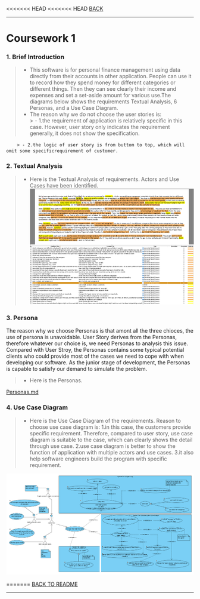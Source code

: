 <<<<<<< HEAD
<<<<<<< HEAD
[BACK](../README.md)
***
# Coursework 1
### 1. Brief Introduction
> - This software is for personal finance management using data directly from their accounts in other application. People can use it to record how they spend money for different categories or different things. Then they can see clearly their income and expenses and set a set-aside amount for various use.The diagrams below shows the requirements Textual Analysis, 6 Personas, and a Use Case Diagram.
> - The reason why we do not choose the user stories is:  
        > - 1.the requirement of application is relatively specific in this case.  However, user story only indicates the requirement generally, it does not show the specification.  
        
        > - 2.the logic of user story is from buttom to top, which will omit some specificrequirement of customer.



### 2. Textual Analysis
>- Here is the Textual Analysis of requirements. Actors and Use Cases have been identified.
![Textual Analysis](/images/CW1TA.png)

### 3. Persona

The reason why we choose Personas is that amont all the three chioces, the use of persona is unavoidable.
User Story derives from the Personas, therefore whatever our choice is, we need Personas to analysis this issue.
Compared with User Stroy, the Personas contains some typical potential clients who could provide most of the cases we need to cope with when developing our software.
As the junior stage of development, the Personas is capable to satisfy our demand to simulate the problem. 

>- Here is the Personas.   

[Personas.md](/docs/cw1_personas.md)

### 4. Use Case Diagram
>- Here is the Use Case Diagram of the requirements.
Reason to choose use case diagram is:
1.in this case, the customers provide specific requirement. Therefore, compared to user story, use case diagram is suitable to the case, which can clearly shows the detail through use case.
2.use case diagram is better to show the function of application with multiple actors and use cases.
3.it also help software engineers build the program with specific requirement.

![Use Case Diagram](/images/CW1UCD.png)

=======
[BACK TO README](../README.md)
***
